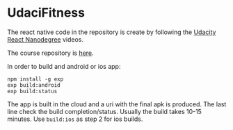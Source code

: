 # UdaciFitness

The react native code in the repository is create by following the
[Udacity React Nanodegree](https://www.udacity.com/course/react-nanodegree--nd019)
videos.

The course repository is
[here](https://github.com/udacity/reactnd-UdaciFitness-complete).

In order to build and android or ios app:
```
npm install -g exp
exp build:android
exp build:status
```
The app is built in the cloud and a uri with the final apk is produced.
The last line check the build completion/status.
Usually the build takes 10-15 minutes.
Use `build:ios` as step 2 for ios builds.
